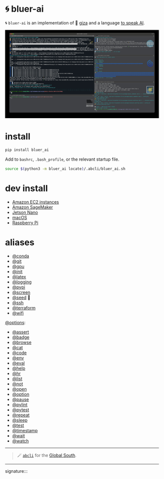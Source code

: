 # 🌀 bluer-ai

🌀 `bluer-ai` is an implementation of 🔻 [giza](https://github.com/kamangir/giza) and a language [to speak AI](https://github.com/kamangir/bluer-south).

![image](https://github.com/kamangir/assets/blob/main/awesome-bash-cli/marquee-2024-10-26.jpg?raw=true)

# install

```bash
pip install bluer_ai
```

Add to `bashrc`, `.bash_profile`, or the relevant startup file.

```bash
source $(python3 -m bluer_ai locate)/.abcli/bluer_ai.sh
```

# dev install

- [Amazon EC2 instances](./bluer_ai/docs/install/ec2.md)
- [Amazon SageMaker](./bluer_ai/docs/install/SageMaker.md)
- [Jetson Nano](./bluer_ai/docs/install/Jetson-Nano.md)
- [macOS](./bluer_ai/docs/install/macOS.md)
- [Raspberry Pi](./bluer_ai/docs/install/RPi.md)


# aliases

- [@conda](./bluer_ai/docs/aliases/conda.md)
- [@git](./bluer_ai/docs/aliases/git.md)
- [@gpu](./bluer_ai/docs/aliases/gpu.md)
- [@init](./bluer_ai/docs/aliases/init.md)
- [@latex](./bluer_ai/docs/aliases/latex.md)
- [@logging](./bluer_ai/docs/aliases/logging.md)
- [@pypi](./bluer_ai/docs/aliases/pypi.md)
- [@screen](./bluer_ai/docs/aliases/screen.md)
- [@seed](./bluer_ai/docs/aliases/seed.md) 🌱
- [@ssh](./bluer_ai/docs/aliases/ssh.md)
- [@terraform](./bluer_ai/docs/aliases/terraform.md)
- [@wifi](./bluer_ai/docs/aliases/wifi.md)

[@options](https://github.com/kamangir/bluer-options):

- [@assert](./bluer_ai/docs/aliases/assert.md)
- [@badge](./bluer_ai/docs/aliases/badge.md)
- [@browse](./bluer_ai/docs/aliases/browse.md)
- [@cat](./bluer_ai/docs/aliases/cat.md)
- [@code](./bluer_ai/docs/aliases/code.md)
- [@env](./bluer_ai/docs/aliases/env.md)
- [@eval](./bluer_ai/docs/aliases/eval.md)
- [@help](./bluer_ai/docs/aliases/help.md)
- [@hr](./bluer_ai/docs/aliases/hr.md)
- [@list](./bluer_ai/docs/aliases/list.md)
- [@not](./bluer_ai/docs/aliases/not.md)
- [@open](./bluer_ai/docs/aliases/open.md)
- [@option](./bluer_ai/docs/aliases/option.md)
- [@pause](./bluer_ai/docs/aliases/pause.md)
- [@pylint](./bluer_ai/docs/aliases/pylint.md)
- [@pytest](./bluer_ai/docs/aliases/pytest.md)
- [@repeat](./bluer_ai/docs/aliases/repeat.md)
- [@sleep](./bluer_ai/docs/aliases/sleep.md)
- [@test](./bluer_ai/docs/aliases/test.md)
- [@timestamp](./bluer_ai/docs/aliases/timestamp.md)
- [@wait](./bluer_ai/docs/aliases/wait.md)
- [@watch](./bluer_ai/docs/aliases/watch.md)

---

> 🪄 [`abcli`](https://github.com/kamangir/awesome-bash-cli) for the [Global South](https://github.com/kamangir/bluer-south).

---

signature:::